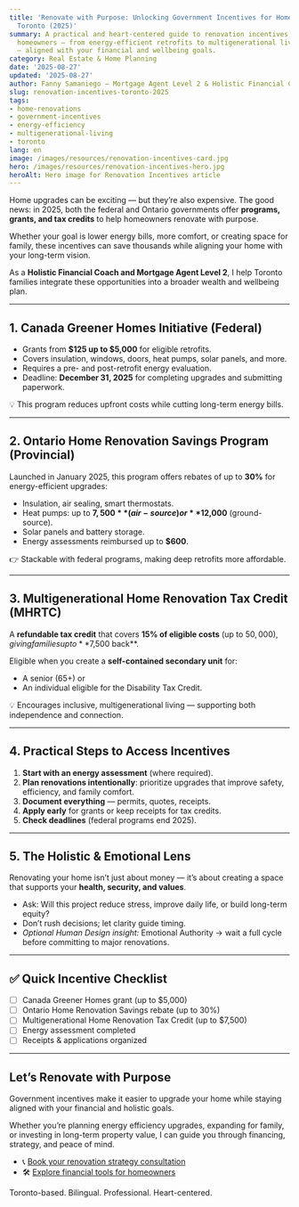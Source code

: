 ```yaml
---
title: 'Renovate with Purpose: Unlocking Government Incentives for Home Upgrades in
  Toronto (2025)'
summary: A practical and heart-centered guide to renovation incentives for Canadian
  homeowners — from energy-efficient retrofits to multigenerational living credits
  — aligned with your financial and wellbeing goals.
category: Real Estate & Home Planning
date: '2025-08-27'
updated: '2025-08-27'
author: Fanny Samaniego — Mortgage Agent Level 2 & Holistic Financial Coach
slug: renovation-incentives-toronto-2025
tags:
- home-renovations
- government-incentives
- energy-efficiency
- multigenerational-living
- toronto
lang: en
image: /images/resources/renovation-incentives-card.jpg
hero: /images/resources/renovation-incentives-hero.jpg
heroAlt: Hero image for Renovation Incentives article
---
```




Home upgrades can be exciting — but they’re also expensive. The good news: in 2025, both the federal and Ontario governments offer **programs, grants, and tax credits** to help homeowners renovate with purpose.  

Whether your goal is lower energy bills, more comfort, or creating space for family, these incentives can save thousands while aligning your home with your long-term vision.  

As a **Holistic Financial Coach and Mortgage Agent Level 2**, I help Toronto families integrate these opportunities into a broader wealth and wellbeing plan.  

---

## 1. Canada Greener Homes Initiative (Federal)

- Grants from **$125 up to $5,000** for eligible retrofits.  
- Covers insulation, windows, doors, heat pumps, solar panels, and more.  
- Requires a pre- and post-retrofit energy evaluation.  
- Deadline: **December 31, 2025** for completing upgrades and submitting paperwork.  

💡 This program reduces upfront costs while cutting long-term energy bills.  

---

## 2. Ontario Home Renovation Savings Program (Provincial)

Launched in January 2025, this program offers rebates of up to **30%** for energy-efficient upgrades:  

- Insulation, air sealing, smart thermostats.  
- Heat pumps: up to **$7,500** (air-source) or **$12,000** (ground-source).  
- Solar panels and battery storage.  
- Energy assessments reimbursed up to **$600**.  

👉 Stackable with federal programs, making deep retrofits more affordable.  

---

## 3. Multigenerational Home Renovation Tax Credit (MHRTC)

A **refundable tax credit** that covers **15% of eligible costs** (up to $50,000), giving families up to **$7,500 back**.  

Eligible when you create a **self-contained secondary unit** for:  
- A senior (65+) or  
- An individual eligible for the Disability Tax Credit.  

💡 Encourages inclusive, multigenerational living — supporting both independence and connection.  

---

## 4. Practical Steps to Access Incentives

1. **Start with an energy assessment** (where required).  
2. **Plan renovations intentionally**: prioritize upgrades that improve safety, efficiency, and family comfort.  
3. **Document everything** — permits, quotes, receipts.  
4. **Apply early** for grants or keep receipts for tax credits.  
5. **Check deadlines** (federal programs end 2025).  

---

## 5. The Holistic & Emotional Lens

Renovating your home isn’t just about money — it’s about creating a space that supports your **health, security, and values**.  

- Ask: Will this project reduce stress, improve daily life, or build long-term equity?  
- Don’t rush decisions; let clarity guide timing.  
- *Optional Human Design insight:* Emotional Authority → wait a full cycle before committing to major renovations.  

---

## ✅ Quick Incentive Checklist

- [ ] Canada Greener Homes grant (up to $5,000)  
- [ ] Ontario Home Renovation Savings rebate (up to 30%)  
- [ ] Multigenerational Home Renovation Tax Credit (up to $7,500)  
- [ ] Energy assessment completed  
- [ ] Receipts & applications organized  

---

## Let’s Renovate with Purpose

Government incentives make it easier to upgrade your home while staying aligned with your financial and holistic goals.  

Whether you’re planning energy efficiency upgrades, expanding for family, or investing in long-term property value, I can guide you through financing, strategy, and peace of mind.  

- 📞 [Book your renovation strategy consultation](/en/contact)  
- 🛠 [Explore financial tools for homeowners](/en/tools)  

Toronto-based. Bilingual. Professional. Heart-centered.
